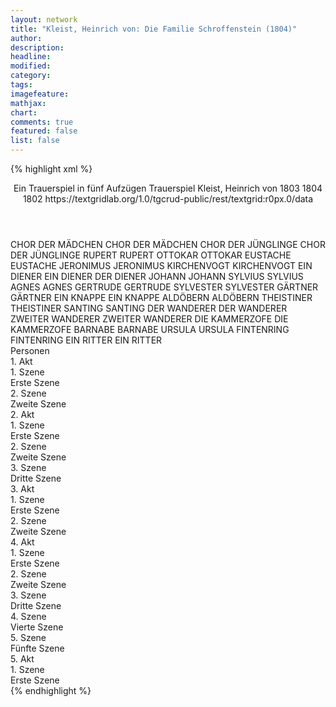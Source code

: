```yaml
---
layout: network
title: "Kleist, Heinrich von: Die Familie Schroffenstein (1804)"
author:
description:
headline:
modified:
category:
tags:
imagefeature:
mathjax:
chart:
comments: true
featured: false
list: false
---
```

{% highlight xml %}
<?xml-model href="https://raw.githubusercontent.com/DLiNa/project/master/rules/lina.rnc"?><?xml-model href="https://raw.githubusercontent.com/DLiNa/project/master/rules/lina.sch"?>
<play xmlns="http://lina.digital">
  <header>
    <title>Die Familie Schroffenstein</title>
    <subtitle>Ein Trauerspiel in fünf Aufzügen</subtitle>
    <genretitle>Trauerspiel</genretitle>
    <author>Kleist, Heinrich von</author>
    <date type="print" when="1803">1803</date>
    <date type="premiere" when="1804">1804</date>
    <date type="written" when="1802">1802</date>
    <source>https://textgridlab.org/1.0/tgcrud-public/rest/textgrid:r0px.0/data</source>
  </header>
  <personae>
    <character>
      <name>CHOR DER MÄDCHEN</name>
      <alias xml:id="chor_der_mädchen">
        <name>CHOR DER MÄDCHEN</name>
      </alias>
    </character>
    <character>
      <name>CHOR DER JÜNGLINGE</name>
      <alias xml:id="chor_der_jünglinge">
        <name>CHOR DER JÜNGLINGE</name>
      </alias>
    </character>
    <character>
      <name>RUPERT</name>
      <alias xml:id="rupert">
        <name>RUPERT</name>
      </alias>
    </character>
    <character>
      <name>OTTOKAR</name>
      <alias xml:id="ottokar">
        <name>OTTOKAR</name>
      </alias>
    </character>
    <character>
      <name>EUSTACHE</name>
      <alias xml:id="eustache">
        <name>EUSTACHE</name>
      </alias>
    </character>
    <character>
      <name>JERONIMUS</name>
      <alias xml:id="jeronimus">
        <name>JERONIMUS</name>
      </alias>
    </character>
    <character>
      <name>KIRCHENVOGT</name>
      <alias xml:id="kirchenvogt">
        <name>KIRCHENVOGT</name>
      </alias>
    </character>
    <character>
      <name>EIN DIENER</name>
      <alias xml:id="ein_diener">
        <name>EIN DIENER</name>
      </alias>
      <alias xml:id="der_diener">
        <name>DER DIENER</name>
      </alias>
    </character>
    <character>
      <name>JOHANN</name>
      <alias xml:id="johann">
        <name>JOHANN</name>
      </alias>
    </character>
    <character>
      <name>SYLVIUS</name>
      <alias xml:id="sylvius">
        <name>SYLVIUS</name>
      </alias>
    </character>
    <character>
      <name>AGNES</name>
      <alias xml:id="agnes">
        <name>AGNES</name>
      </alias>
    </character>
    <character>
      <name>GERTRUDE</name>
      <alias xml:id="gertrude">
        <name>GERTRUDE</name>
      </alias>
    </character>
    <character>
      <name>SYLVESTER</name>
      <alias xml:id="sylvester">
        <name>SYLVESTER</name>
      </alias>
    </character>
    <character>
      <name>GÄRTNER</name>
      <alias xml:id="gärtner">
        <name>GÄRTNER</name>
      </alias>
    </character>
    <character>
      <name>EIN KNAPPE</name>
      <alias xml:id="ein_knappe">
        <name>EIN KNAPPE</name>
      </alias>
    </character>
    <character>
      <name>ALDÖBERN</name>
      <alias xml:id="aldöbern">
        <name>ALDÖBERN</name>
      </alias>
    </character>
    <character>
      <name>THEISTINER</name>
      <alias xml:id="theistiner">
        <name>THEISTINER</name>
      </alias>
    </character>
    <character>
      <name>SANTING</name>
      <alias xml:id="santing">
        <name>SANTING</name>
      </alias>
    </character>
    <character>
      <name>DER WANDERER</name>
      <alias xml:id="der_wanderer">
        <name>DER WANDERER</name>
      </alias>
    </character>
    <character>
      <name>ZWEITER WANDERER</name>
      <alias xml:id="zweiter_wanderer">
        <name>ZWEITER WANDERER</name>
      </alias>
    </character>
    <character>
      <name>DIE KAMMERZOFE</name>
      <alias xml:id="die_kammerzofe">
        <name>DIE KAMMERZOFE</name>
      </alias>
    </character>
    <character>
      <name>BARNABE</name>
      <alias xml:id="barnabe">
        <name>BARNABE</name>
      </alias>
    </character>
    <character>
      <name>URSULA</name>
      <alias xml:id="ursula">
        <name>URSULA</name>
      </alias>
    </character>
    <character>
      <name>FINTENRING</name>
      <alias xml:id="fintenring">
        <name>FINTENRING</name>
      </alias>
    </character>
    <character>
      <name>EIN RITTER</name>
      <alias xml:id="ein_ritter">
        <name>EIN RITTER</name>
      </alias>
    </character>
  </personae>
  <text>
    <div>
      <head>Personen</head>
    </div>
    <div>
      <head>1. Akt</head>
      <div>
        <head>1. Szene</head>
        <div>
          <head>Erste Szene</head>
          <sp who="#chor_der_mädchen">
            <amount n="3" unit="speech_acts"/>
            <amount n="64" unit="words"/>
            <amount n="18" unit="lines"/>
            <amount n="360" unit="chars"/>
          </sp>
          <sp who="#chor_der_jünglinge">
            <amount n="3" unit="speech_acts"/>
            <amount n="24" unit="words"/>
            <amount n="4" unit="lines"/>
            <amount n="149" unit="chars"/>
          </sp>
          <sp who="#rupert">
            <amount n="8" unit="speech_acts"/>
            <amount n="422" unit="words"/>
            <amount n="62" unit="lines"/>
            <amount n="2262" unit="chars"/>
          </sp>
          <sp who="#ottokar">
            <amount n="44" unit="speech_acts"/>
            <amount n="758" unit="words"/>
            <amount n="125" unit="lines"/>
            <amount n="3935" unit="chars"/>
          </sp>
          <sp who="#eustache">
            <amount n="3" unit="speech_acts"/>
            <amount n="102" unit="words"/>
            <amount n="14" unit="lines"/>
            <amount n="522" unit="chars"/>
          </sp>
          <sp who="#jeronimus">
            <amount n="36" unit="speech_acts"/>
            <amount n="554" unit="words"/>
            <amount n="89" unit="lines"/>
            <amount n="2816" unit="chars"/>
          </sp>
          <sp who="#kirchenvogt">
            <amount n="20" unit="speech_acts"/>
            <amount n="400" unit="words"/>
            <amount n="66" unit="lines"/>
            <amount n="2167" unit="chars"/>
          </sp>
          <sp who="#ein_diener">
            <amount n="1" unit="speech_acts"/>
            <amount n="5" unit="words"/>
            <amount n="2" unit="lines"/>
            <amount n="26" unit="chars"/>
          </sp>
          <sp who="#johann">
            <amount n="25" unit="speech_acts"/>
            <amount n="610" unit="words"/>
            <amount n="93" unit="lines"/>
            <amount n="3138" unit="chars"/>
          </sp>
        </div>
      </div>
      <div>
        <head>2. Szene</head>
        <div>
          <head>Zweite Szene</head>
          <sp who="#sylvius">
            <amount n="27" unit="speech_acts"/>
            <amount n="280" unit="words"/>
            <amount n="49" unit="lines"/>
            <amount n="1485" unit="chars"/>
          </sp>
          <sp who="#agnes">
            <amount n="23" unit="speech_acts"/>
            <amount n="315" unit="words"/>
            <amount n="54" unit="lines"/>
            <amount n="1615" unit="chars"/>
          </sp>
          <sp who="#gertrude">
            <amount n="14" unit="speech_acts"/>
            <amount n="327" unit="words"/>
            <amount n="49" unit="lines"/>
            <amount n="1737" unit="chars"/>
          </sp>
          <sp who="#sylvester">
            <amount n="33" unit="speech_acts"/>
            <amount n="1001" unit="words"/>
            <amount n="143" unit="lines"/>
            <amount n="5237" unit="chars"/>
          </sp>
          <sp who="#gärtner">
            <amount n="6" unit="speech_acts"/>
            <amount n="78" unit="words"/>
            <amount n="13" unit="lines"/>
            <amount n="438" unit="chars"/>
          </sp>
          <sp who="#ein_knappe">
            <amount n="1" unit="speech_acts"/>
            <amount n="7" unit="words"/>
            <amount n="1" unit="lines"/>
            <amount n="33" unit="chars"/>
          </sp>
          <sp who="#aldöbern">
            <amount n="14" unit="speech_acts"/>
            <amount n="269" unit="words"/>
            <amount n="41" unit="lines"/>
            <amount n="1479" unit="chars"/>
          </sp>
          <sp who="#jeronimus">
            <amount n="5" unit="speech_acts"/>
            <amount n="132" unit="words"/>
            <amount n="19" unit="lines"/>
            <amount n="654" unit="chars"/>
          </sp>
        </div>
      </div>
    </div>
    <div>
      <head>2. Akt</head>
      <div>
        <head>1. Szene</head>
        <div>
          <head>Erste Szene</head>
          <sp who="#agnes">
            <amount n="23" unit="speech_acts"/>
            <amount n="505" unit="words"/>
            <amount n="78" unit="lines"/>
            <amount n="2639" unit="chars"/>
          </sp>
          <sp who="#ottokar">
            <amount n="38" unit="speech_acts"/>
            <amount n="592" unit="words"/>
            <amount n="90" unit="lines"/>
            <amount n="3053" unit="chars"/>
          </sp>
          <sp who="#johann">
            <amount n="16" unit="speech_acts"/>
            <amount n="362" unit="words"/>
            <amount n="52" unit="lines"/>
            <amount n="1872" unit="chars"/>
          </sp>
        </div>
      </div>
      <div>
        <head>2. Szene</head>
        <div>
          <head>Zweite Szene</head>
          <sp who="#gertrude">
            <amount n="27" unit="speech_acts"/>
            <amount n="289" unit="words"/>
            <amount n="52" unit="lines"/>
            <amount n="1515" unit="chars"/>
          </sp>
          <sp who="#sylvester">
            <amount n="33" unit="speech_acts"/>
            <amount n="886" unit="words"/>
            <amount n="128" unit="lines"/>
            <amount n="4621" unit="chars"/>
          </sp>
          <sp who="#theistiner">
            <amount n="6" unit="speech_acts"/>
            <amount n="109" unit="words"/>
            <amount n="16" unit="lines"/>
            <amount n="588" unit="chars"/>
          </sp>
          <sp who="#jeronimus">
            <amount n="1" unit="speech_acts"/>
            <amount n="112" unit="words"/>
            <amount n="12" unit="lines"/>
            <amount n="543" unit="chars"/>
          </sp>
        </div>
      </div>
      <div>
        <head>3. Szene</head>
        <div>
          <head>Dritte Szene</head>
          <sp who="#agnes">
            <amount n="21" unit="speech_acts"/>
            <amount n="211" unit="words"/>
            <amount n="36" unit="lines"/>
            <amount n="1043" unit="chars"/>
          </sp>
          <sp who="#johann">
            <amount n="7" unit="speech_acts"/>
            <amount n="176" unit="words"/>
            <amount n="24" unit="lines"/>
            <amount n="904" unit="chars"/>
          </sp>
          <sp who="#jeronimus">
            <amount n="27" unit="speech_acts"/>
            <amount n="443" unit="words"/>
            <amount n="72" unit="lines"/>
            <amount n="2359" unit="chars"/>
          </sp>
          <sp who="#sylvester">
            <amount n="28" unit="speech_acts"/>
            <amount n="469" unit="words"/>
            <amount n="79" unit="lines"/>
            <amount n="2458" unit="chars"/>
          </sp>
          <sp who="#gertrude">
            <amount n="19" unit="speech_acts"/>
            <amount n="349" unit="words"/>
            <amount n="56" unit="lines"/>
            <amount n="1863" unit="chars"/>
          </sp>
          <sp who="#ein_diener">
            <amount n="2" unit="speech_acts"/>
            <amount n="34" unit="words"/>
            <amount n="5" unit="lines"/>
            <amount n="193" unit="chars"/>
          </sp>
        </div>
      </div>
    </div>
    <div>
      <head>3. Akt</head>
      <div>
        <head>1. Szene</head>
        <div>
          <head>Erste Szene</head>
          <sp who="#agnes">
            <amount n="75" unit="speech_acts"/>
            <amount n="874" unit="words"/>
            <amount n="156" unit="lines"/>
            <amount n="4471" unit="chars"/>
          </sp>
          <sp who="#ottokar">
            <amount n="74" unit="speech_acts"/>
            <amount n="1296" unit="words"/>
            <amount n="212" unit="lines"/>
            <amount n="6624" unit="chars"/>
          </sp>
        </div>
      </div>
      <div>
        <head>2. Szene</head>
        <div>
          <head>Zweite Szene</head>
          <sp who="#rupert">
            <amount n="60" unit="speech_acts"/>
            <amount n="541" unit="words"/>
            <amount n="100" unit="lines"/>
            <amount n="2760" unit="chars"/>
          </sp>
          <sp who="#eustache">
            <amount n="38" unit="speech_acts"/>
            <amount n="810" unit="words"/>
            <amount n="120" unit="lines"/>
            <amount n="4003" unit="chars"/>
          </sp>
          <sp who="#santing">
            <amount n="13" unit="speech_acts"/>
            <amount n="179" unit="words"/>
            <amount n="30" unit="lines"/>
            <amount n="900" unit="chars"/>
          </sp>
          <sp who="#ein_diener">
            <amount n="1" unit="speech_acts"/>
            <amount n="4" unit="words"/>
            <amount n="1" unit="lines"/>
            <amount n="23" unit="chars"/>
          </sp>
          <sp who="#der_diener">
            <amount n="2" unit="speech_acts"/>
            <amount n="38" unit="words"/>
            <amount n="6" unit="lines"/>
            <amount n="212" unit="chars"/>
          </sp>
          <sp who="#der_wanderer">
            <amount n="5" unit="speech_acts"/>
            <amount n="98" unit="words"/>
            <amount n="17" unit="lines"/>
            <amount n="522" unit="chars"/>
          </sp>
          <sp who="#zweiter_wanderer">
            <amount n="2" unit="speech_acts"/>
            <amount n="18" unit="words"/>
            <amount n="4" unit="lines"/>
            <amount n="98" unit="chars"/>
          </sp>
          <sp who="#jeronimus">
            <amount n="56" unit="speech_acts"/>
            <amount n="950" unit="words"/>
            <amount n="148" unit="lines"/>
            <amount n="4982" unit="chars"/>
          </sp>
        </div>
      </div>
    </div>
    <div>
      <head>4. Akt</head>
      <div>
        <head>1. Szene</head>
        <div>
          <head>Erste Szene</head>
          <sp who="#rupert">
            <amount n="34" unit="speech_acts"/>
            <amount n="651" unit="words"/>
            <amount n="105" unit="lines"/>
            <amount n="3328" unit="chars"/>
          </sp>
          <sp who="#santing">
            <amount n="2" unit="speech_acts"/>
            <amount n="37" unit="words"/>
            <amount n="7" unit="lines"/>
            <amount n="193" unit="chars"/>
          </sp>
          <sp who="#eustache">
            <amount n="26" unit="speech_acts"/>
            <amount n="693" unit="words"/>
            <amount n="107" unit="lines"/>
            <amount n="3617" unit="chars"/>
          </sp>
          <sp who="#die_kammerzofe">
            <amount n="8" unit="speech_acts"/>
            <amount n="125" unit="words"/>
            <amount n="22" unit="lines"/>
            <amount n="681" unit="chars"/>
          </sp>
          <sp who="#ein_diener">
            <amount n="2" unit="speech_acts"/>
            <amount n="5" unit="words"/>
            <amount n="2" unit="lines"/>
            <amount n="26" unit="chars"/>
          </sp>
        </div>
      </div>
      <div>
        <head>2. Szene</head>
        <div>
          <head>Zweite Szene</head>
          <sp who="#gertrude">
            <amount n="10" unit="speech_acts"/>
            <amount n="139" unit="words"/>
            <amount n="27" unit="lines"/>
            <amount n="724" unit="chars"/>
          </sp>
          <sp who="#agnes">
            <amount n="1" unit="speech_acts"/>
            <amount n="11" unit="words"/>
            <amount n="4" unit="lines"/>
            <amount n="74" unit="chars"/>
          </sp>
          <sp who="#sylvester">
            <amount n="13" unit="speech_acts"/>
            <amount n="346" unit="words"/>
            <amount n="55" unit="lines"/>
            <amount n="1812" unit="chars"/>
          </sp>
          <sp who="#theistiner">
            <amount n="4" unit="speech_acts"/>
            <amount n="101" unit="words"/>
            <amount n="15" unit="lines"/>
            <amount n="527" unit="chars"/>
          </sp>
        </div>
      </div>
      <div>
        <head>3. Szene</head>
        <div>
          <head>Dritte Szene</head>
          <sp who="#barnabe">
            <amount n="26" unit="speech_acts"/>
            <amount n="589" unit="words"/>
            <amount n="87" unit="lines"/>
            <amount n="3018" unit="chars"/>
          </sp>
          <sp who="#ursula">
            <amount n="9" unit="speech_acts"/>
            <amount n="101" unit="words"/>
            <amount n="18" unit="lines"/>
            <amount n="503" unit="chars"/>
          </sp>
          <sp who="#ottokar">
            <amount n="19" unit="speech_acts"/>
            <amount n="351" unit="words"/>
            <amount n="56" unit="lines"/>
            <amount n="1838" unit="chars"/>
          </sp>
        </div>
      </div>
      <div>
        <head>4. Szene</head>
        <div>
          <head>Vierte Szene</head>
          <sp who="#santing">
            <amount n="15" unit="speech_acts"/>
            <amount n="171" unit="words"/>
            <amount n="28" unit="lines"/>
            <amount n="828" unit="chars"/>
          </sp>
          <sp who="#rupert">
            <amount n="9" unit="speech_acts"/>
            <amount n="84" unit="words"/>
            <amount n="17" unit="lines"/>
            <amount n="419" unit="chars"/>
          </sp>
          <sp who="#barnabe">
            <amount n="7" unit="speech_acts"/>
            <amount n="42" unit="words"/>
            <amount n="8" unit="lines"/>
            <amount n="220" unit="chars"/>
          </sp>
        </div>
      </div>
      <div>
        <head>5. Szene</head>
        <div>
          <head>Fünfte Szene</head>
          <sp who="#ottokar">
            <amount n="25" unit="speech_acts"/>
            <amount n="570" unit="words"/>
            <amount n="86" unit="lines"/>
            <amount n="2930" unit="chars"/>
          </sp>
          <sp who="#fintenring">
            <amount n="13" unit="speech_acts"/>
            <amount n="224" unit="words"/>
            <amount n="41" unit="lines"/>
            <amount n="1156" unit="chars"/>
          </sp>
          <sp who="#eustache">
            <amount n="12" unit="speech_acts"/>
            <amount n="161" unit="words"/>
            <amount n="27" unit="lines"/>
            <amount n="835" unit="chars"/>
          </sp>
        </div>
      </div>
    </div>
    <div>
      <head>5. Akt</head>
      <div>
        <head>1. Szene</head>
        <div>
          <head>Erste Szene</head>
          <sp who="#agnes">
            <amount n="34" unit="speech_acts"/>
            <amount n="342" unit="words"/>
            <amount n="63" unit="lines"/>
            <amount n="1715" unit="chars"/>
          </sp>
          <sp who="#barnabe">
            <amount n="17" unit="speech_acts"/>
            <amount n="176" unit="words"/>
            <amount n="33" unit="lines"/>
            <amount n="913" unit="chars"/>
          </sp>
          <sp who="#ottokar">
            <amount n="27" unit="speech_acts"/>
            <amount n="802" unit="words"/>
            <amount n="119" unit="lines"/>
            <amount n="4001" unit="chars"/>
          </sp>
          <sp who="#rupert">
            <amount n="23" unit="speech_acts"/>
            <amount n="347" unit="words"/>
            <amount n="57" unit="lines"/>
            <amount n="1838" unit="chars"/>
          </sp>
          <sp who="#santing">
            <amount n="9" unit="speech_acts"/>
            <amount n="117" unit="words"/>
            <amount n="20" unit="lines"/>
            <amount n="599" unit="chars"/>
          </sp>
          <sp who="#sylvester">
            <amount n="19" unit="speech_acts"/>
            <amount n="305" unit="words"/>
            <amount n="48" unit="lines"/>
            <amount n="1632" unit="chars"/>
          </sp>
          <sp who="#theistiner">
            <amount n="8" unit="speech_acts"/>
            <amount n="137" unit="words"/>
            <amount n="21" unit="lines"/>
            <amount n="759" unit="chars"/>
          </sp>
          <sp who="#ein_ritter">
            <amount n="1" unit="speech_acts"/>
            <amount n="21" unit="words"/>
            <amount n="3" unit="lines"/>
            <amount n="124" unit="chars"/>
          </sp>
          <sp who="#gertrude">
            <amount n="2" unit="speech_acts"/>
            <amount n="45" unit="words"/>
            <amount n="7" unit="lines"/>
            <amount n="232" unit="chars"/>
          </sp>
          <sp who="#eustache">
            <amount n="7" unit="speech_acts"/>
            <amount n="92" unit="words"/>
            <amount n="16" unit="lines"/>
            <amount n="519" unit="chars"/>
          </sp>
          <sp who="#sylvius">
            <amount n="11" unit="speech_acts"/>
            <amount n="130" unit="words"/>
            <amount n="22" unit="lines"/>
            <amount n="674" unit="chars"/>
          </sp>
          <sp who="#johann">
            <amount n="17" unit="speech_acts"/>
            <amount n="255" unit="words"/>
            <amount n="40" unit="lines"/>
            <amount n="1322" unit="chars"/>
          </sp>
          <sp who="#ursula">
            <amount n="7" unit="speech_acts"/>
            <amount n="88" unit="words"/>
            <amount n="15" unit="lines"/>
            <amount n="477" unit="chars"/>
          </sp>
          <sp who="#agnes #barnabe #ottokar #rupert #santing #sylvester #theistiner #ein_ritter #gertrude #eustache #sylvius #johann #ursula">
            <amount n="1" unit="speech_acts"/>
            <amount n="6" unit="words"/>
            <amount n="1" unit="lines"/>
            <amount n="41" unit="chars"/>
          </sp>
        </div>
      </div>
    </div>
  </text>
</play>
{% endhighlight %}